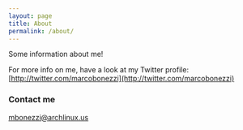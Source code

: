 ```yaml
---
layout: page
title: About
permalink: /about/
---
```


Some information about me!

For more info on me, have a look at my Twitter profile: 
[http://twitter.com/marcobonezzi](http://twitter.com/marcobonezzi)

### Contact me


[mbonezzi@archlinux.us](mailto:mbonezzi@archlinux.us)